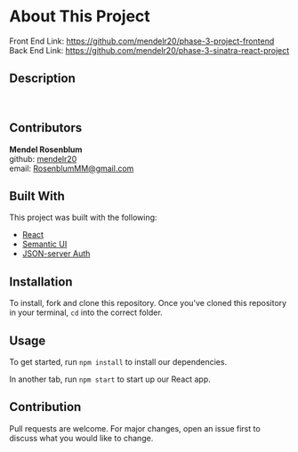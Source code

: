 # About This Project

Front End Link: https://github.com/mendelr20/phase-3-project-frontend
Back End Link: https://github.com/mendelr20/phase-3-sinatra-react-project
## Description
<!-- This project is a JavaScript application built with React framework and styled with Semantic-UI that displays a list of commonly found Nurses and their average salary in the USA. Upon opening the application, users will be brought to the home page which displays the landing page and contact information with clickable links. The name link leads to the Github profile, the email link auto-starts an email, and the phone number link auto-dials the number. The application also includes an About page with information on the inspiration and reasoning behind its creation.

The Nurses page displays a list of Nurses retrieved from a JSON server running in the background. Each Nurse in the list is clickable and users can increase the like count for each Nurse by clicking the like button. There is also a form for adding new Nurses, which starts with a like count of 0 and is added to the end of the list. -->
<br />

## Contributors
**Mendel Rosenblum**
<br />
github: [mendelr20](https://github.com/mendelr20)
<br />
email: RosenblumMM@gmail.com

## Built With
This project was built with the following:
- [React](https://reactjs.org/)
- [Semantic UI](https://react.semantic-ui.com/) 
- [JSON-server Auth](https://www.npmjs.com/package/json-server-auth)

## Installation

To install, fork and clone this repository. Once you've cloned this repository in your terminal, ```cd``` into the correct folder.

## Usage

To get started, run ```npm install``` to install our dependencies.

In another tab, run ```npm start``` to start up our React app.

## Contribution

Pull requests are welcome. For major changes, open an issue first to discuss what you would like to change. 


